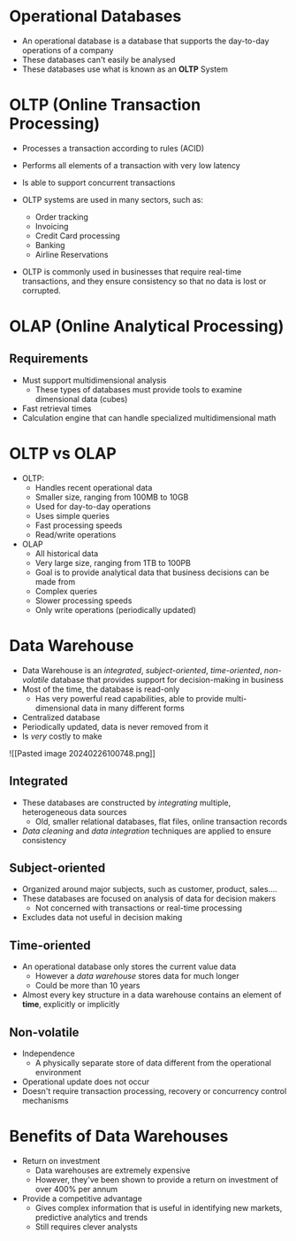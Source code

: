 # Operational Databases
- An operational database is a database that supports the day-to-day operations of a company
- These databases can't easily be analysed
- These databases use what is known as an **OLTP** System

# OLTP (Online Transaction Processing)
- Processes a transaction according to rules (ACID)
- Performs all elements of a transaction with very low latency
- Is able to support concurrent transactions

- OLTP systems are used in many sectors, such as:
	- Order tracking
	- Invoicing
	- Credit Card processing
	- Banking
	- Airline Reservations
- OLTP is commonly used in businesses that require real-time transactions, and they ensure consistency so that no data is lost or corrupted.

# OLAP (Online Analytical Processing)
## Requirements
- Must support multidimensional analysis
	- These types of databases must provide tools to examine dimensional data (cubes)
- Fast retrieval times
- Calculation engine that can handle specialized multidimensional math

# OLTP vs OLAP
- OLTP:
	- Handles recent operational data
	- Smaller size, ranging from 100MB to 10GB
	- Used for day-to-day operations
	- Uses simple queries
	- Fast processing speeds
	- Read/write operations
- OLAP
	- All historical data
	- Very large size, ranging from 1TB to 100PB
	- Goal is to provide analytical data that business decisions can be made from
	- Complex queries
	- Slower processing speeds
	- Only write operations (periodically updated)

# Data Warehouse
- Data Warehouse is an *integrated*, *subject-oriented*, *time-oriented*, *non-volatile* database that provides support for decision-making in business
- Most of the time, the database is read-only
	- Has very powerful read capabilities, able to provide multi-dimensional data in many different forms
- Centralized database
- Periodically updated, data is never removed from it
- Is *very* costly to make

![[Pasted image 20240226100748.png]]

## Integrated
- These databases are constructed by *integrating* multiple, heterogeneous data sources
	- Old, smaller relational databases, flat files, online transaction records
- *Data cleaning* and *data integration* techniques are applied to ensure consistency

## Subject-oriented
- Organized around major subjects, such as customer, product, sales....
- These databases are focused on analysis of data for decision makers
	- Not concerned with transactions or real-time processing
- Excludes data not useful in decision making

## Time-oriented
- An operational database only stores the current value data
	- However a *data warehouse* stores data for much longer
	- Could be more than 10 years
- Almost every key structure in a data warehouse contains an element of **time**, explicitly or implicitly

## Non-volatile
- Independence
	- A physically separate store of data different from the operational environment
- Operational update does not occur
- Doesn't require transaction processing, recovery or concurrency control mechanisms

# Benefits of Data Warehouses
- Return on investment
	- Data warehouses are extremely expensive
	- However, they've been shown to provide a return on investment of over 400% per annum
- Provide a competitive advantage
	- Gives complex information that is useful in identifying new markets, predictive analytics and trends
	- Still requires clever analysts